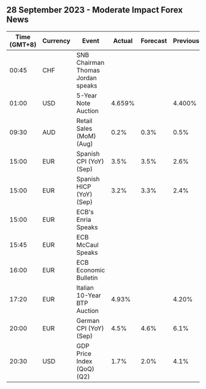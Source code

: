 ## 28 September 2023 - Moderate Impact Forex News

| Time (GMT+8) | Currency | Event | Actual | Forecast | Previous |
|------|----------|-------|--------|----------|----------|
| 00:45 | CHF | SNB Chairman Thomas Jordan speaks |  |  |  |
| 01:00 | USD | 5-Year Note Auction | 4.659% |  | 4.400% |
| 09:30 | AUD | Retail Sales (MoM) (Aug) | 0.2% | 0.3% | 0.5% |
| 15:00 | EUR | Spanish CPI (YoY) (Sep) | 3.5% | 3.5% | 2.6% |
| 15:00 | EUR | Spanish HICP (YoY) (Sep) | 3.2% | 3.3% | 2.4% |
| 15:00 | EUR | ECB's Enria Speaks |  |  |  |
| 15:45 | EUR | ECB McCaul Speaks |  |  |  |
| 16:00 | EUR | ECB Economic Bulletin |  |  |  |
| 17:20 | EUR | Italian 10-Year BTP Auction | 4.93% |  | 4.20% |
| 20:00 | EUR | German CPI (YoY) (Sep) | 4.5% | 4.6% | 6.1% |
| 20:30 | USD | GDP Price Index (QoQ) (Q2) | 1.7% | 2.0% | 4.1% |

